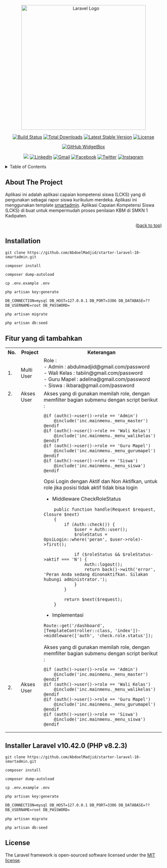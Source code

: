 <p align="center"><a href="https://laravel.com" target="_blank"><img src="https://raw.githubusercontent.com/laravel/art/master/logo-lockup/5%20SVG/2%20CMYK/1%20Full%20Color/laravel-logolockup-cmyk-red.svg" width="400" alt="Laravel Logo"></a></p>

<p align="center">
<a href="https://github.com/laravel/framework/actions"><img src="https://github.com/laravel/framework/workflows/tests/badge.svg" alt="Build Status"></a>
<a href="https://packagist.org/packages/laravel/framework"><img src="https://img.shields.io/packagist/dt/laravel/framework" alt="Total Downloads"></a>
<a href="https://packagist.org/packages/laravel/framework"><img src="https://img.shields.io/packagist/v/laravel/framework" alt="Latest Stable Version"></a>
<a href="https://packagist.org/packages/laravel/framework"><img src="https://img.shields.io/packagist/l/laravel/framework" alt="License"></a>
</p>

<div align="center">
  
[![GitHub WidgetBox](https://github-widgetbox.vercel.app/api/profile?username=abdoelmadjid&data=followers,repositories,stars,commits&theme=viridescent)](https://github.com/abdoelmadjid)
<!-- <h3 align ="center"> <strong> Let`s Code.Build & FUN </strong> </h3>  -->

![](https://komarev.com/ghpvc/?username=abdoelmadjid&color=brightgreen&style=for-the-badge)
[![LinkedIn](https://img.shields.io/badge/linkedin-%230077B5.svg?style=for-the-badge&logo=linkedin&logoColor=white)](https://www.linkedin.com/in/abdoelmadjid/)
[![Gmail](https://img.shields.io/badge/%20-Send%20Mail-black?color=14171A&labelColor=ef5350&logo=gmail&logoColor=ffffff&style=for-the-badge)](mailto:abdulmadjid.mpd@gmail.com)
[![Facebook](https://img.shields.io/badge/Facebook-%231877F2.svg?style=for-the-badge&logo=Facebook&logoColor=white)](https://facebook.com/abdulmadjid.mpd)
[![Twitter](https://img.shields.io/badge/Twitter-%231DA1F2.svg?style=for-the-badge&logo=Twitter&logoColor=white)](https://x.com/AbdoelMadjid)
[![Instagram](https://img.shields.io/badge/Instagram-%405DE6.svg?style=for-the-badge&logo=Instagram&logoColor=white)](https://x.com/AbdoelMadjid)

</div>

<!-- TABLE OF CONTENTS -->
<details>
  <summary>Table of Contents</summary>
  <ol>
    <li><a href="#about-the-project">About The Project</a></li>
    <li>
      <a href="#getting-started">Getting Started</a>
      <ul>
        <li><a href="#prerequisites">Prerequisites</a></li>
        <li><a href="#installation">Installation</a></li>
      </ul>
    </li>
    <li><a href="#usage">Usage</a></li>
    <li><a href="#roadmap">Roadmap</a></li>
    <li><a href="#contributing">Contributing</a></li>
    <li><a href="#license">License</a></li>
    <li><a href="#contact">Contact</a></li>
    <li><a href="#acknowledgments">Acknowledgments</a></li>
  </ol>
</details>


<!-- ABOUT THE PROJECT -->
## About The Project

Aplikasi ini adalah aplikasi capaian kompetensi siswa (LCKS) yang di pergunakan sebagai rapor siswa kurikulum merdeka. 
Aplikasi ini menggunakan template [smartadmin](https://wrapbootstrap.com/user/MyOrange).
Aplikasi Capaian Kompetensi Siswa (LCKS) di buat untuk mempermudah proses penilaian KBM di SMKN 1 Kadipaten. 

<p align="right">(<a href="#readme-top">back to top</a>)</p>

<!-- INSTALLATION -->
## Installation

```console
git clone https://github.com/AbdoelMadjid/starter-laravel-10-smartadmin.git
```

```console
composer install
```

```console
composer dump-autoload
```

```console
cp .env.example .env
```

```console
php artisan key:generate
```

```html
DB_CONNECTION=mysql DB_HOST=127.0.0.1 DB_PORT=3306 DB_DATABASE=??
DB_USERNAME=root DB_PASSWORD=
```

```console
php artisan migrate
```

```console
php artisan db:seed
```



## Fitur yang di tambahkan

<table>
<tr>
<th>No.</th>
<th>Project</th>
<th>Keterangan</th>
</tr>
<tr>
<td>1.</td>
<td>Multi User</td>
<td>
Role : <br>
- Admin : abdulmadjid@gmail.com/password <br>
- Wali Kelas : tabiin@gmail.com/password <br>
- Guru Mapel : adelina@gmail.com/password <br>
- Siswa : ikbara@gmail.com/password <br>
</td>
</tr>
<tr>
<td valign='top'>2.</td>
<td valign='top'>Akses User</td>
<td>
Akses yang di gunakan memilah role, dengan memfilter bagian submenu dengan script berikut :<br>

```console
@if (auth()->user()->role == 'Admin')
    @include('inc.mainmenu._menu_master')
@endif
@if (auth()->user()->role == 'Wali Kelas')
    @include('inc.mainmenu._menu_walikelas')
@endif
@if (auth()->user()->role == 'Guru Mapel')
    @include('inc.mainmenu._menu_gurumapel')
@endif
@if (auth()->user()->role == 'Siswa')
    @include('inc.mainmenu._menu_siswa')
@endif
```

Opsi Login dengan Aktif dan Non Aktifkan, untuk role jika posisi tidak aktif tidak bisa login

-   Middleware CheckRoleStatus

```console
    public function handle(Request $request, Closure $next)
    {
        if (Auth::check()) {
            $user = Auth::user();
            $roleStatus = OpsiLogin::where('peran', $user->role)->first();

            if ($roleStatus && $roleStatus->aktif === 'N') {
                Auth::logout();
                return back()->with('error', 'Peran Anda sedang dinonaktifkan. Silakan hubungi administrator.');
            }
        }

        return $next($request);
    }
```

-   Implementasi

```console
Route::get('/dashboard', [TemplateController::class, 'index'])->middleware(['auth', 'check.role.status']);
```

</td>
</tr>
<tr>
<td>2.</td>
<td>Akses User</td>
<td>
Akses yang di gunakan memilah role, dengan memfilter bagian submenu dengan script berikut :<br>

```console
@if (auth()->user()->role == 'Admin')
    @include('inc.mainmenu._menu_master')
@endif
@if (auth()->user()->role == 'Wali Kelas')
    @include('inc.mainmenu._menu_walikelas')
@endif
@if (auth()->user()->role == 'Guru Mapel')
    @include('inc.mainmenu._menu_gurumapel')
@endif
@if (auth()->user()->role == 'Siswa')
    @include('inc.mainmenu._menu_siswa')
@endif
```

</td>
</tr>
</table>

## Installer Laravel v10.42.0 (PHP v8.2.3)

```console
git clone https://github.com/AbdoelMadjid/starter-laravel-10-smartadmin.git
```

```console
composer install
```

```console
composer dump-autoload
```

```console
cp .env.example .env
```

```console
php artisan key:generate
```

```html
DB_CONNECTION=mysql DB_HOST=127.0.0.1 DB_PORT=3306 DB_DATABASE=??
DB_USERNAME=root DB_PASSWORD=
```

```console
php artisan migrate
```

```console
php artisan db:seed
```

## License

The Laravel framework is open-sourced software licensed under the [MIT license](https://opensource.org/licenses/MIT).
